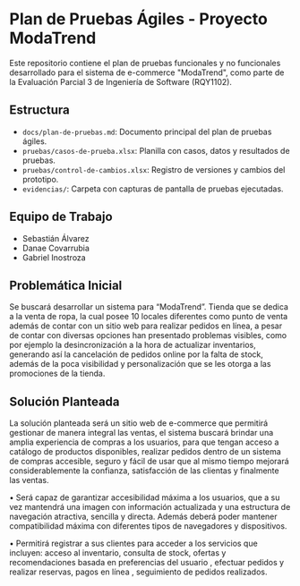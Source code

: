 #  Plan de Pruebas Ágiles - Proyecto ModaTrend

Este repositorio contiene el plan de pruebas funcionales y no funcionales desarrollado para el sistema de e-commerce "ModaTrend", como parte de la Evaluación Parcial 3 de Ingeniería de Software (RQY1102).

##  Estructura

- `docs/plan-de-pruebas.md`: Documento principal del plan de pruebas ágiles.
- `pruebas/casos-de-prueba.xlsx`: Planilla con casos, datos y resultados de pruebas.
- `pruebas/control-de-cambios.xlsx`: Registro de versiones y cambios del prototipo.
- `evidencias/`: Carpeta con capturas de pantalla de pruebas ejecutadas.

## Equipo de Trabajo
- Sebastián Álvarez
- Danae Covarrubia
- Gabriel Inostroza


## Problemática Inicial

Se buscará desarrollar un sistema para “ModaTrend”. Tienda que se dedica a la venta de ropa, la cual posee 10 locales diferentes como punto de venta además de contar con un sitio web para realizar pedidos en línea, a pesar de contar con diversas opciones han presentado problemas visibles, como por ejemplo la desincronización a la hora de actualizar inventarios, generando así la cancelación de pedidos online por la falta de stock, además de la poca visibilidad y personalización que se les otorga a las promociones de la tienda.

## Solución Planteada

La solución planteada será un sitio web de e-commerce que permitirá gestionar de manera integral las ventas, el sistema buscará brindar una amplia experiencia de compras a los usuarios, para que tengan acceso a catálogo de productos disponibles, realizar pedidos dentro de un sistema de compras accesible, seguro y fácil de usar que al mismo tiempo mejorará considerablemente la confianza, satisfacción de las clientas y finalmente las ventas.

• Será capaz de garantizar accesibilidad máxima a los usuarios, que a su vez mantendrá una imagen con información actualizada y una estructura de navegación atractiva, sencilla y directa. Además deberá poder mantener compatibilidad máxima con diferentes tipos de navegadores y dispositivos.

• Permitirá registrar a sus clientes para acceder a los servicios que  incluyen: acceso al inventario, consulta de stock, ofertas y recomendaciones basada en preferencias del usuario , efectuar pedidos y realizar reservas, pagos en línea , seguimiento de pedidos realizados.

